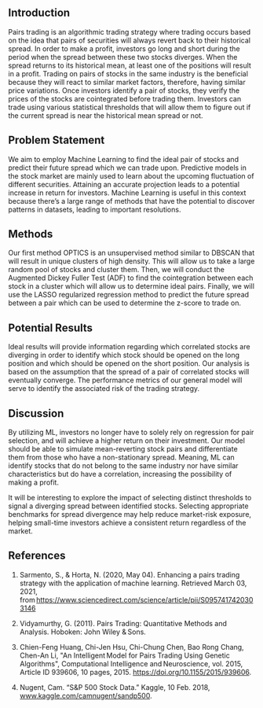 ## Introduction

Pairs trading is an algorithmic trading strategy where trading occurs based on the idea that pairs of securities will always revert back to their historical spread. In order to make a profit, investors go long and short during the period when the spread between these two stocks diverges. When the spread returns to its historical mean, at least one of the positions will result in a profit. Trading on pairs of stocks in the same industry is the beneficial because they will react to similar market factors, therefore, having similar price variations. Once investors identify a pair of stocks, they verify the prices of the stocks are cointegrated before trading them. Investors can trade using various statistical thresholds that will allow them to figure out if the current spread is near the historical mean spread or not.

## Problem Statement

We aim to employ Machine Learning to find the ideal pair of stocks and predict their future spread which we can trade upon. Predictive models in the stock market are mainly used to learn about the upcoming fluctuation of different securities. Attaining an accurate projection leads to a potential increase in return for investors. Machine Learning is useful in this context because there’s a large range of methods that have the potential to discover patterns in datasets, leading to important resolutions.

## Methods

Our first method OPTICS is an unsupervised method similar to DBSCAN that will result in unique clusters of high density. This will allow us to take a large random pool of stocks and cluster them. Then, we will conduct the Augmented Dickey Fuller Test (ADF) to find the cointegration between each stock in a cluster which will allow us to determine ideal pairs. Finally, we will use the LASSO regularized regression method to predict the future spread between a pair which can be used to determine the z-score to trade on.

## Potential Results

Ideal results will provide information regarding which correlated stocks are diverging in order to identify which stock should be opened on the long position and which should be opened on the short position. Our analysis is based on the assumption that the spread of a pair of correlated stocks will eventually converge. The performance metrics of our general model will serve to identify the associated risk of the trading strategy.

## Discussion

By utilizing  ML, investors no longer have to solely rely on regression for pair selection, and will achieve a higher return on their investment. Our model should be able to simulate mean-reverting stock pairs and differentiate them from those who have a non-stationary spread. Meaning, ML can identify stocks that do not belong to the same industry nor have similar characteristics but do have a correlation, increasing the possibility of making a profit.

It will be interesting to explore the impact of selecting distinct thresholds to signal a diverging spread between identified stocks. Selecting appropriate benchmarks for spread divergence may help reduce market-risk exposure, helping small-time investors achieve a consistent return regardless of the market.

## References

1. Sarmento, S., & Horta, N. (2020, May 04). Enhancing a pairs trading strategy with the application of machine learning. Retrieved March 03, 2021, from https://www.sciencedirect.com/science/article/pii/S0957417420303146 

2. Vidyamurthy, G. (2011). Pairs Trading: Quantitative Methods and Analysis. Hoboken: John Wiley & Sons. 

3. Chien-Feng Huang, Chi-Jen Hsu, Chi-Chung Chen, Bao Rong Chang, Chen-An Li, "An Intelligent Model for Pairs Trading Using Genetic Algorithms", Computational Intelligence and Neuroscience, vol. 2015, Article ID 939606, 10 pages, 2015. https://doi.org/10.1155/2015/939606.

4. Nugent, Cam. “S&P 500 Stock Data.” Kaggle, 10 Feb. 2018, www.kaggle.com/camnugent/sandp500.

